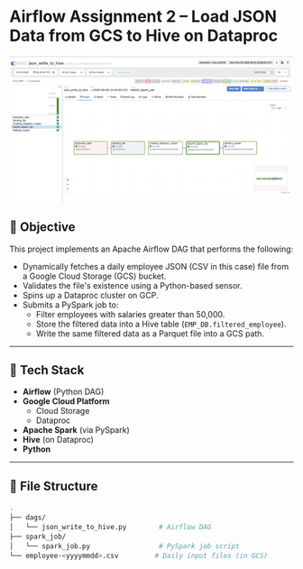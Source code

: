 # Airflow Assignment 2 – Load JSON Data from GCS to Hive on Dataproc

![DAG Flow](DAG_flow.png)

## 📌 Objective

This project implements an Apache Airflow DAG that performs the following:

- Dynamically fetches a daily employee JSON (CSV in this case) file from a Google Cloud Storage (GCS) bucket.
- Validates the file's existence using a Python-based sensor.
- Spins up a Dataproc cluster on GCP.
- Submits a PySpark job to:
  - Filter employees with salaries greater than 50,000.
  - Store the filtered data into a Hive table (`EMP_DB.filtered_employee`).
  - Write the same filtered data as a Parquet file into a GCS path.

---

## 🧰 Tech Stack

- **Airflow** (Python DAG)
- **Google Cloud Platform**
  - Cloud Storage
  - Dataproc
- **Apache Spark** (via PySpark)
- **Hive** (on Dataproc)
- **Python**

---

## 📁 File Structure

```bash
.
├── dags/
│   └── json_write_to_hive.py        # Airflow DAG
├── spark_job/
│   └── spark_job.py                 # PySpark job script
└── employee-<yyyymmdd>.csv         # Daily input files (in GCS)

